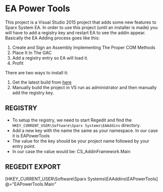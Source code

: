 # EA Power Tools
This project is a Visual Studio 2015 project that adds some new features to Sparx System EA. In order to use this
project (until an installer is made) you will have to add a registry key and restart EA to see the addin appear. Basically the EA Adding process goes like this:

1. Create and Sign an Assembly Implementing The Proper COM Methods
2. Place It In The GAC
3. Add a registry entry so EA will load it.
4. Profit

There are two ways to install it:

1. Get the latest build from [here](https://bitbucket.org/jdowning/ea-power-tools/downloads/EAPowerTools.exe)
2. Manually build the project in VS run as administrator and then manually add the registry key.

## REGISTRY
- To setup the registry, we need to start Regedit and find the ```HKEY_CURRENT_USER\Software\Sparx Systems\EAAddins``` directory.
- Add a new key with the name the same as your namespace. In our case it is EAPowerTools 
- The value for the key should be your project name followed by your entry point. 
- In our case the value would be: CS_AddinFramework.Main

## REGEDIT EXPORT
 [HKEY_CURRENT_USER\Software\Sparx Systems\EAAddins\EAPowerTools]
 @="EAPowerTools.Main"